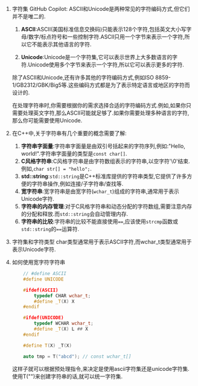1. 字符集
    GitHub Copilot: ASCII和Unicode是两种常见的字符编码方式,但它们并不是唯二的.

    1. **ASCII**:ASCII(美国标准信息交换码)只能表示128个字符,包括英文大小写字母/数字/标点符号和一些控制字符.ASCII只用一个字节来表示一个字符,所以它不能表示其他语言的字符.

    2. **Unicode**:Unicode是一个字符集,它可以表示世界上大多数语言的字符.Unicode使用多个字节来表示一个字符,所以它可以表示更多的字符.

    除了ASCII和Unicode,还有许多其他的字符编码方式,例如ISO 8859-1/GB2312/GBK/Big5等.这些编码方式都是为了表示特定语言或地区的字符而设计的.

    在处理字符串时,你需要根据你的需求选择合适的字符编码方式.例如,如果你只需要处理英文字符,那么ASCII可能就足够了.如果你需要处理多种语言的字符,那么你可能需要使用Unicode.

2. 在C++中,关于字符串有几个重要的概念需要了解:
   1. **字符串字面量**:字符串字面量是由双引号括起来的字符序列,例如:"Hello, world!".字符串字面量的类型是`const char[]`.
   2. **C风格字符串**:C风格字符串是由字符数组表示的字符串,以空字符'\0'结束.例如,`char str[] = "hello";`.
   3. **std::string**:`std::string`是C++标准库提供的字符串类型,它提供了许多方便的字符串操作,例如连接/子字符串/查找等.
   4. **宽字符串**:宽字符串是由宽字符(`wchar_t`)组成的字符串,通常用于表示Unicode字符.
   5. **字符串的内存管理**:对于C风格字符串和动态分配的字符数组,需要注意内存的分配和释放.而`std::string`会自动管理内存.
   6. **字符串的比较**:字符串的比较不能直接使用`==`,应该使用`strcmp`函数或`std::string`的`==`运算符.

3. 字符集和字符类型
    char类型通常用于表示ASCII字符,而wchar_t类型通常用于表示Unicode字符.

4. 如何使用宽字符字符串
    ```cpp
        // #define ASCII
        #define UNICODE

        #ifdef(ASCII)
            typedef CHAR wchar_t;
            #define _T(X) X
        #endif

        #ifdef(UNICODE)
            typedef WCHAR wchar_t;
            #define _T(X) L ## X
        #endif

        #define T(X) _T(X)

        auto tmp = T("abcd"); // const wchar_t[]
    ```
    这样子就可以根据预处理指令,来决定是使用ascii字符集还是unicode字符集.
    使用T("")来创建字符串的话,就可以统一字符集.
